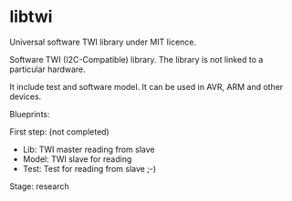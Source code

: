 libtwi
======

Universal software TWI library under MIT licence.

Software TWI (I2C-Compatible) library.
The library is not linked to a particular hardware.

It include test and software model.
It can be used in AVR, ARM and other devices.

Blueprints:

First step: (not completed)
* Lib:    TWI master reading from slave
* Model:  TWI slave for reading
* Test:   Test for reading from slave ;-)

Stage: research
